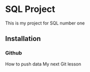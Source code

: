 # SQL Project

This is my project for SQL number one

## Installation


### Github
How to push data
My next Git lesson
